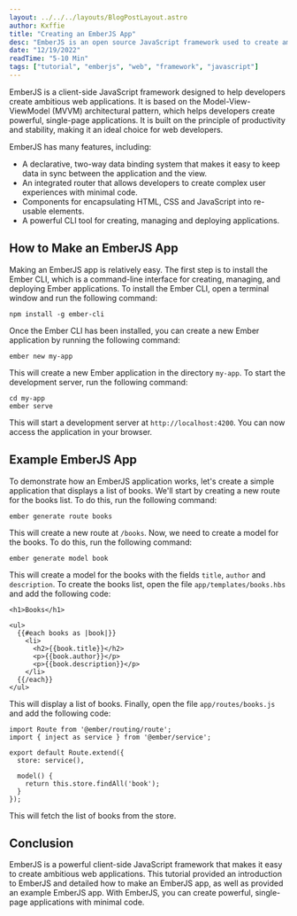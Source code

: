 ```yaml
---
layout: ../../../layouts/BlogPostLayout.astro
author: Kxffie
title: "Creating an EmberJS App"
desc: "EmberJS is an open source JavaScript framework used to create ambitious web applications. It is built on the principles of productivity and stability, making it a great choice for web developers. This tutorial will provide an introduction to EmberJS and detail how to make an EmberJS app, as well as provide an example EmberJS app."
date: "12/19/2022"
readTime: "5-10 Min"
tags: ["tutorial", "emberjs", "web", "framework", "javascript"]
---
```


EmberJS is a client-side JavaScript framework designed to help developers create ambitious web applications. It is based on the Model-View-ViewModel (MVVM) architectural pattern, which helps developers create powerful, single-page applications. It is built on the principle of productivity and stability, making it an ideal choice for web developers. 

EmberJS has many features, including: 

- A declarative, two-way data binding system that makes it easy to keep data in sync between the application and the view. 
- An integrated router that allows developers to create complex user experiences with minimal code. 
- Components for encapsulating HTML, CSS and JavaScript into re-usable elements. 
- A powerful CLI tool for creating, managing and deploying applications. 

## How to Make an EmberJS App

Making an EmberJS app is relatively easy. The first step is to install the Ember CLI, which is a command-line interface for creating, managing, and deploying Ember applications. To install the Ember CLI, open a terminal window and run the following command:

```
npm install -g ember-cli
```

Once the Ember CLI has been installed, you can create a new Ember application by running the following command:

```
ember new my-app
```

This will create a new Ember application in the directory `my-app`. To start the development server, run the following command:

```
cd my-app
ember serve
```

This will start a development server at `http://localhost:4200`. You can now access the application in your browser.

## Example EmberJS App

To demonstrate how an EmberJS application works, let's create a simple application that displays a list of books. We'll start by creating a new route for the books list. To do this, run the following command:

```
ember generate route books
```

This will create a new route at `/books`. Now, we need to create a model for the books. To do this, run the following command:

```
ember generate model book
```

This will create a model for the books with the fields `title`, `author` and `description`. To create the books list, open the file `app/templates/books.hbs` and add the following code:

```
<h1>Books</h1>

<ul>
  {{#each books as |book|}}
    <li>
      <h2>{{book.title}}</h2>
      <p>{{book.author}}</p>
      <p>{{book.description}}</p>
    </li>
  {{/each}}
</ul>
```

This will display a list of books. Finally, open the file `app/routes/books.js` and add the following code:

```
import Route from '@ember/routing/route';
import { inject as service } from '@ember/service';

export default Route.extend({
  store: service(),

  model() {
    return this.store.findAll('book');
  }
});
```

This will fetch the list of books from the store.

## Conclusion

EmberJS is a powerful client-side JavaScript framework that makes it easy to create ambitious web applications. This tutorial provided an introduction to EmberJS and detailed how to make an EmberJS app, as well as provided an example EmberJS app. With EmberJS, you can create powerful, single-page applications with minimal code.